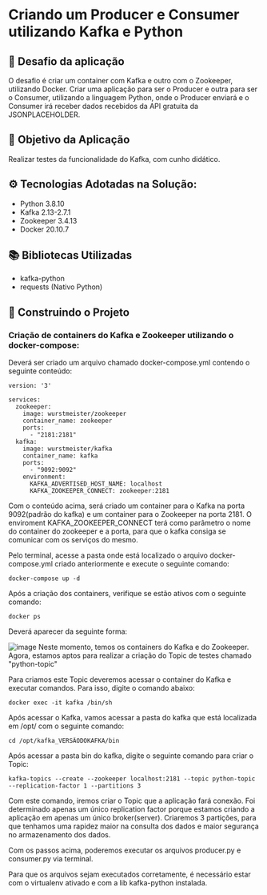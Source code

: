 # Criando um Producer e Consumer utilizando Kafka e Python

## :orange_book: <b>Desafio da aplicação</b>

O desafio é criar um container com Kafka e outro com o Zookeeper, utilizando Docker. Criar uma aplicação para ser o Producer e outra para ser o Consumer, utilizando a linguagem Python, onde o Producer enviará e o Consumer irá receber dados recebidos da API gratuita da JSONPLACEHOLDER.

## <b>:dart: Objetivo da Aplicação </b>

Realizar testes da funcionalidade do Kafka, com cunho didático.


## <b>⚙️ Tecnologias Adotadas na Solução:</b>

* Python 3.8.10
* Kafka 2.13-2.7.1
* Zookeeper 3.4.13
* Docker 20.10.7

## :books: Bibliotecas Utilizadas

* kafka-python
* requests (Nativo Python)

## :hammer: Construindo o Projeto

### Criação de containers do Kafka e Zookeeper utilizando o docker-compose:

Deverá ser criado um arquivo chamado docker-compose.yml contendo o seguinte conteúdo:

```docker
version: '3'

services:
  zookeeper:
    image: wurstmeister/zookeeper
    container_name: zookeeper
    ports:
      - "2181:2181"
  kafka:
    image: wurstmeister/kafka
    container_name: kafka
    ports:
      - "9092:9092"
    environment:
      KAFKA_ADVERTISED_HOST_NAME: localhost
      KAFKA_ZOOKEEPER_CONNECT: zookeeper:2181
```

Com o conteúdo acima, será criado um container para o Kafka na porta 9092(padrão do kafka) e um container para o Zookeeper na porta 2181. O enviroment KAFKA_ZOOKEEPER_CONNECT terá como parâmetro o nome do container do zookeeper e a porta, para que o kafka consiga se comunicar com os serviços do mesmo.

Pelo terminal, acesse a pasta onde está localizado o arquivo docker-compose.yml criado anteriormente e execute o seguinte comando:

```
docker-compose up -d
```

Após a criação dos containers, verifique se estão ativos com o seguinte comando:

```
docker ps
```

Deverá aparecer da seguinte forma:

![image](https://user-images.githubusercontent.com/62898187/145446073-cd58d652-1255-45c8-a0ae-4fc190f1a687.png)
Neste momento, temos os containers do Kafka e do Zookeeper. Agora, estamos aptos para realizar a criação do Topic de testes chamado "python-topic"

Para criamos este Topic deveremos acessar o container do Kafka e executar comandos. Para isso, digite o comando abaixo:

```
docker exec -it kafka /bin/sh
```
Após acessar o Kafka, vamos acessar a pasta do kafka que está localizada em /opt/ com o seguinte comando:

```
cd /opt/kafka_VERSÃODOKAFKA/bin
```

Após acessar a pasta bin do kafka, digite o seguinte comando para criar o Topic:

```
kafka-topics --create --zookeeper localhost:2181 --topic python-topic --replication-factor 1 --partitions 3
```

Com este comando, iremos criar o Topic que a aplicação fará conexão. Foi determinado apenas um único replication factor porque estamos criando a aplicação em apenas um único broker(server). Criaremos 3 partições, para que tenhamos uma rapidez maior na consulta dos dados e maior segurança no armazenamento dos dados.


Com os passos acima, poderemos executar os arquivos producer.py e consumer.py via terminal. 

Para que os arquivos sejam executados corretamente, é necessário estar com o virtualenv ativado e com a lib kafka-python instalada.


